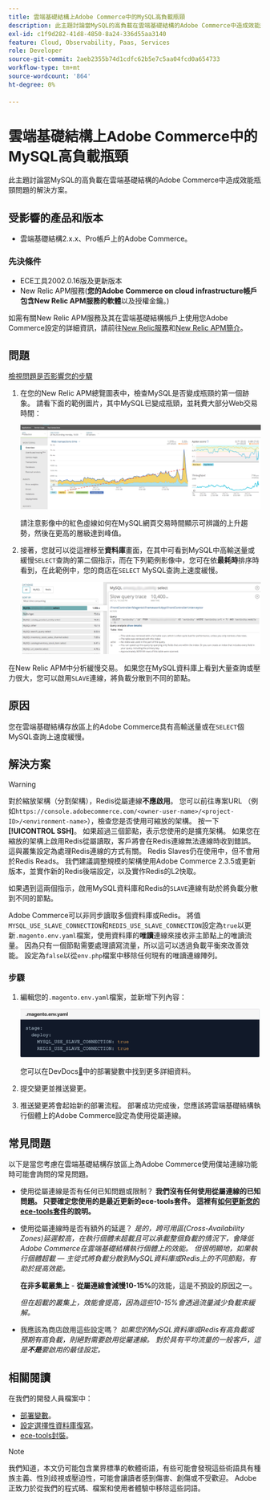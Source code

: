```yaml
---
title: 雲端基礎結構上Adobe Commerce中的MySQL高負載瓶頸
description: 此主題討論當MySQL的高負載在雲端基礎結構的Adobe Commerce中造成效能瓶頸問題的解決方案。
exl-id: c1f9d282-41d8-4850-8a24-336d55aa3140
feature: Cloud, Observability, Paas, Services
role: Developer
source-git-commit: 2aeb2355b74d1cdfc62b5e7c5aa04fcd0a654733
workflow-type: tm+mt
source-wordcount: '864'
ht-degree: 0%

---
```


# 雲端基礎結構上Adobe Commerce中的MySQL高負載瓶頸

此主題討論當MySQL的高負載在雲端基礎結構的Adobe Commerce中造成效能瓶頸問題的解決方案。

## 受影響的產品和版本

* 雲端基礎結構2.x.x、Pro帳戶上的Adobe Commerce。

### 先決條件

* ECE工具2002.0.16版及更新版本
* New Relic APM服務(**您的Adobe Commerce on cloud infrastructure帳戶包含New Relic APM服務的軟體**&#x200B;以及授權金鑰。)

如需有關New Relic APM服務及其在雲端基礎結構帳戶上使用您Adobe Commerce設定的詳細資訊，請前往[New Relic服務](https://experienceleague.adobe.com/en/docs/commerce-cloud-service/user-guide/monitor/new-relic/new-relic-service)和[New Relic APM簡介](https://docs.newrelic.com/docs/apm/new-relic-apm/getting-started/introduction-apm/)。

## 問題

<u>檢視問題是否影響您的步驟</u>

1. 在您的New Relic APM總覽圖表中，檢查MySQL是否變成瓶頸的第一個跡象。 請看下面的範例圖片，其中MySQL已變成瓶頸，並耗費大部分Web交易時間：

   ![KB-372_image002.png](assets/KB-372_image002.png)

   請注意影像中的紅色虛線如何在MySQL網頁交易時間顯示可辨識的上升趨勢，然後在更高的層級達到峰值。
1. 接著，您就可以從這裡移至&#x200B;**資料庫**&#x200B;畫面，在其中可看到MySQL中高輸送量或緩慢`SELECT`查詢的第二個指示，而在下列範例影像中，您可在依&#x200B;**最耗時**&#x200B;排序時看到，在此範例中，您的商店在`SELECT` MySQL查詢上速度緩慢。

   ![KB-372_image003_BlurredExtension.png](assets/KB-372_image003_BlurredExtension.png)

在New Relic APM中分析緩慢交易。 如果您在MySQL資料庫上看到大量查詢或壓力很大，您可以啟用`SLAVE`連線，將負載分散到不同的節點。

## 原因

您在雲端基礎結構存放區上的Adobe Commerce具有高輸送量或在`SELECT`個MySQL查詢上速度緩慢。

## 解決方案

>[!WARNING]
>
>對於縮放架構（分割架構），Redis從屬連線&#x200B;**不應啟用**。 您可以前往專案URL （例如`https://console.adobecommerce.com/<owner-user-name>/<project-ID>/<environment-name>`），檢查您是否使用可縮放的架構。 按一下&#x200B;**[!UICONTROL SSH]**。 如果超過三個節點，表示您使用的是擴充架構。 如果您在縮放的架構上啟用Redis從屬讀取，客戶將會在Redis連線無法連線時收到錯誤。 這與叢集設定為處理Redis連線的方式有關。 Redis Slaves仍在使用中，但不會用於Redis Reads。 我們建議調整規模的架構使用Adobe Commerce 2.3.5或更新版本，並實作新的Redis後端設定，以及實作Redis的L2快取。

如果遇到這兩個指示，啟用MySQL資料庫和Redis的`SLAVE`連線有助於將負載分散到不同的節點。

Adobe Commerce可以非同步讀取多個資料庫或Redis。 將值`MYSQL_USE_SLAVE_CONNECTION`和`REDIS_USE_SLAVE_CONNECTION`設定為`true`以更新`.magento.env.yaml`檔案，使用資料庫的&#x200B;**唯讀**&#x200B;連線來接收非主節點上的唯讀流量。 因為只有一個節點需要處理讀寫流量，所以這可以透過負載平衡來改善效能。 設定為`false`以從`env.php`檔案中移除任何現有的唯讀連線陣列。

### 步驟

1. 編輯您的`.magento.env.yaml`檔案，並新增下列內容：

   ![KB-372_image004.png](assets/KB-372_image004.png)

   您可以在DevDocs[&#128279;](https://experienceleague.adobe.com/en/docs/commerce-cloud-service/user-guide/configure/env/stage/variables-deploy#mysql_use_slave_connection)中的部署變數中找到更多詳細資料。

1. 提交變更並推送變更。
1. 推送變更將會起始新的部署流程。 部署成功完成後，您應該將雲端基礎結構執行個體上的Adobe Commerce設定為使用從屬連線。

## 常見問題

以下是當您考慮在雲端基礎結構存放區上為Adobe Commerce使用僕站連線功能時可能會詢問的常見問題。

* 使用從屬連線是否有任何已知問題或限制？ **我們沒有任何使用從屬連線的已知問題。 只要確定您使用的是最近更新的ece-tools套件。 這裡有[如何更新您的ece-tools套件](https://experienceleague.adobe.com/en/docs/commerce-cloud-service/user-guide/dev-tools/ece-tools/update-package)的說明。**
* 使用從屬連線時是否有額外的延遲？ *是的，跨可用區(Cross-Availability Zones)延遲較高，在執行個體未超載且可以承載整個負載的情況下，會降低Adobe Commerce在雲端基礎結構執行個體上的效能。 但很明顯地，如果執行個體超載 — 主從式將負載分散到MySQL資料庫或Redis上的不同節點，有助於提高效能。*

  **在非多載叢集上** - **從屬連線會減慢10-15%**&#x200B;的效能，這是不預設的原因之一。

  *但在超載的叢集上，效能會提高，因為這些10-15%會透過流量減少負載來緩解。*
* 我應該為商店啟用這些設定嗎？ *如果您的MySQL資料庫或Redis有高負載或預期有高負載，則絕對需要啟用從屬連線。 對於具有平均流量的一般客戶，這是&#x200B;**不是**&#x200B;要啟用的最佳設定。*

## 相關閱讀

在我們的開發人員檔案中：

* [部署變數](https://experienceleague.adobe.com/en/docs/commerce-cloud-service/user-guide/configure/env/stage/variables-deploy)。
* [設定選擇性資料庫復寫](https://experienceleague.adobe.com/en/docs/commerce-operations/configuration-guide/storage/split-db/multi-master-replication)。
* [ece-tools封裝](https://experienceleague.adobe.com/en/docs/commerce-cloud-service/user-guide/dev-tools/ece-tools/package-overview)。

>[!NOTE]
>
>我們知道，本文仍可能包含業界標準的軟體術語，有些可能會發現這些術語具有種族主義、性別歧視或壓迫性，可能會讓讀者感到傷害、創傷或不受歡迎。 Adobe正致力於從我們的程式碼、檔案和使用者體驗中移除這些詞語。
